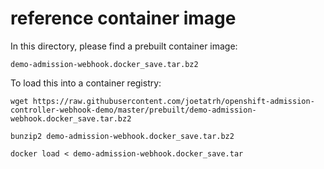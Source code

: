 # reference container image

In this directory, please find a prebuilt container image:

```
demo-admission-webhook.docker_save.tar.bz2
```

To load this into a container registry:

```
wget https://raw.githubusercontent.com/joetatrh/openshift-admission-controller-webhook-demo/master/prebuilt/demo-admission-webhook.docker_save.tar.bz2

bunzip2 demo-admission-webhook.docker_save.tar.bz2

docker load < demo-admission-webhook.docker_save.tar
```
